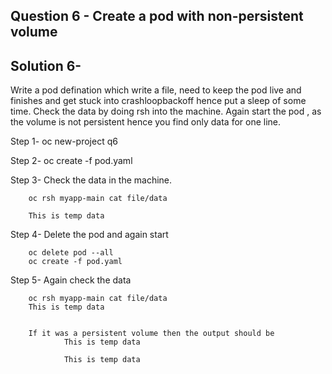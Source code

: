 ## Question 6 - Create a pod with non-persistent volume

## Solution 6-

Write a pod defination which write a file, need to keep the pod live and finishes and get stuck into crashloopbackoff hence put a sleep of some time. 
Check the data by doing rsh into the machine.
Again start the pod , as the volume is not persistent hence you find only data for one line.

Step 1- oc new-project q6 

Step 2- oc create -f pod.yaml

Step 3- Check the data in the machine. 

        oc rsh myapp-main cat file/data

        This is temp data


Step 4- Delete the pod and again start

        oc delete pod --all
        oc create -f pod.yaml

Step 5- Again check the data

        oc rsh myapp-main cat file/data
        This is temp data       


        If it was a persistent volume then the output should be 
                This is temp data       

                This is temp data       

